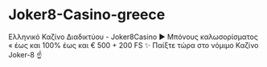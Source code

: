 # Joker8-Casino-greece
Ελληνικό Καζίνο Διαδικτύου - Joker8Casino ▶️ Μπόνους καλωσορίσματος « έως και 100% έως και € 500 + 200 FS ✨ Παίξτε τώρα στο νόμιμο Καζίνο Joker-8 ☝
